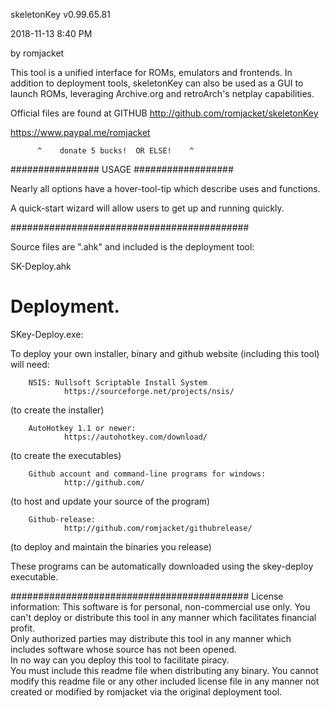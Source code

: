 skeletonKey v0.99.65.81

 2018-11-13 8:40 PM
 
by romjacket 

This tool is a unified interface for ROMs, emulators and frontends.
In addition to deployment tools, skeletonKey can also be used as a GUI to launch
ROMs, leveraging Archive.org and retroArch's netplay capabilities.

Official files are found at GITHUB
http://github.com/romjacket/skeletonKey


https://www.paypal.me/romjacket

          ^    donate 5 bucks!  OR ELSE!    ^
  


################  USAGE  ##################

Nearly all options have a hover-tool-tip which describe uses and functions.

A quick-start wizard will allow users to get up and running quickly.

###########################################

Source files are ".ahk" and included is the deployment tool:

SK-Deploy.ahk

# Deployment.

SKey-Deploy.exe:  

To deploy your own installer, binary and github website (including this tool) will need:

		NSIS: Nullsoft Scriptable Install System
				https://sourceforge.net/projects/nsis/
(to create the installer)

		AutoHotkey 1.1 or newer:
				https://autohotkey.com/download/
(to create the executables)
				
		Github account and command-line programs for windows:
				http://github.com/
(to host and update your source of the program)
		
		Github-release:
				http://github.com/romjacket/githubrelease/
				
(to deploy and maintain the binaries you release)

These programs can be automatically downloaded using the skey-deploy executable.

###########################################
License information:
This software is for personal, non-commercial use only.
You can't deploy or distribute this tool in any manner which facilitates financial profit.  
Only authorized parties may distribute this tool in any manner which includes software whose source has not been opened.  
In no way can you deploy this tool to facilitate piracy.  
You must include this readme file when distributing any binary.
You cannot modify this readme file or any other included license file in any manner not created or modified by romjacket via the original deployment tool.
